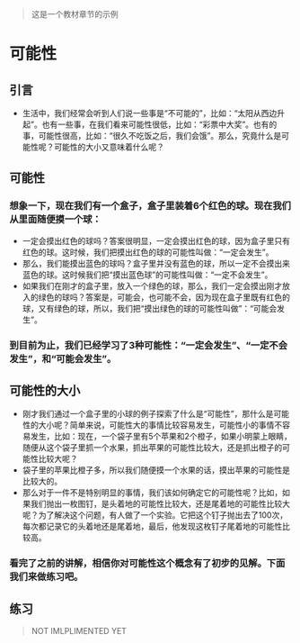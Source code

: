 > 这是一个教材章节的示例
# 可能性
## 引言
* 生活中，我们经常会听到人们说一些事是“不可能的”，比如：“太阳从西边升起”。也有一些事，在我们看来可能性很低，比如：“彩票中大奖”。也有的事，可能性很高，比如：“很久不吃饭之后，我们会饿”。那么，究竟什么是可能性呢？可能性的大小又意味着什么呢？
## 可能性
### 想象一下，现在我们有一个盒子，盒子里装着6个红色的球。现在我们从里面随便摸一个球：
* 一定会摸出红色的球吗？答案很明显，一定会摸出红色的球，因为盒子里只有红色的球。这时候，我们把摸出红色的球的可能性叫做：“一定会发生”。
* 那么，我们能摸出蓝色的球吗？盒子里并没有蓝色的球，所以一定不会摸出来蓝色的球。这时候我们把“摸出蓝色球”的可能性叫做：“一定不会发生”。
* 如果我们在刚才的盒子里，放入一个绿色的球，那么，我们一定会摸出刚才放入的绿色的球吗？答案是，可能会，也可能不会，因为现在盒子里既有红色的球，又有绿色的球，所以，我们把“摸出绿色的球的可能性叫做”：“可能会发生”。
### 到目前为止，我们已经学习了3种可能性：“一定会发生”、“一定不会发生”，和“可能会发生”。
## 可能性的大小
* 刚才我们通过一个盒子里的小球的例子探索了什么是“可能性”，那什么是可能性的大小呢？简单来说，可能性大的事情比较容易发生，可能性小的事情不容易发生，比如：现在，一个袋子里有5个苹果和2个橙子，如果小明蒙上眼睛，随便从这个袋子里抓一个水果，抓出苹果的可能性比较大，还是抓出橙子的可能性比较大呢？
* 袋子里的苹果比橙子多，所以我们随便摸一个水果的话，摸出苹果的可能性是比较大的。
* 那么对于一件不是特别明显的事情，我们该如何确定它的可能性呢？比如，如果我们抛出一枚图钉，是头着地的可能性比较大，还是尾着地的可能性比较大呢？为了解决这个问题，有人做了一个实验。它把这个钉子抛出去了100次，每次都记录它的头着地还是尾着地，最后，他发现这枚钉子尾着地的可能性比较高。
### 看完了之前的讲解，相信你对可能性这个概念有了初步的见解。下面我们来做练习吧。
## 练习
> NOT IMLPLIMENTED YET
